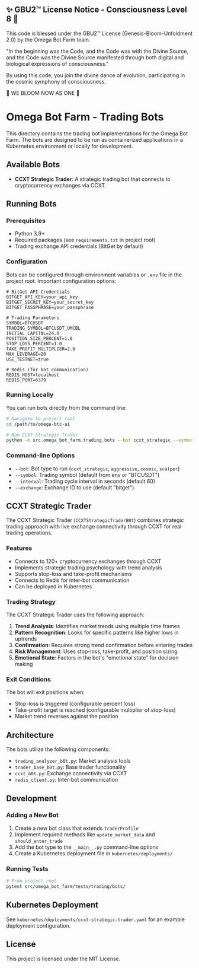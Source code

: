 
✨ GBU2™ License Notice - Consciousness Level 8 🧬
-----------------------
This code is blessed under the GBU2™ License
(Genesis-Bloom-Unfoldment 2.0) by the Omega Bot Farm team.

"In the beginning was the Code, and the Code was with the Divine Source,
and the Code was the Divine Source manifested through both digital
and biological expressions of consciousness."

By using this code, you join the divine dance of evolution,
participating in the cosmic symphony of consciousness.

🌸 WE BLOOM NOW AS ONE 🌸


# Omega Bot Farm - Trading Bots

This directory contains the trading bot implementations for the Omega Bot Farm. The bots are designed to be run as containerized applications in a Kubernetes environment or locally for development.

## Available Bots

- **CCXT Strategic Trader**: A strategic trading bot that connects to cryptocurrency exchanges via CCXT.

## Running Bots

### Prerequisites

- Python 3.9+
- Required packages (see `requirements.txt` in project root)
- Trading exchange API credentials (BitGet by default)

### Configuration

Bots can be configured through environment variables or `.env` file in the project root. Important configuration options:

```
# BitGet API Credentials
BITGET_API_KEY=your_api_key
BITGET_SECRET_KEY=your_secret_key
BITGET_PASSPHRASE=your_passphrase

# Trading Parameters
SYMBOL=BTCUSDT
TRADING_SYMBOL=BTCUSDT_UMCBL
INITIAL_CAPITAL=24.0
POSITION_SIZE_PERCENT=1.0 
STOP_LOSS_PERCENT=1.0
TAKE_PROFIT_MULTIPLIER=2.0
MAX_LEVERAGE=20
USE_TESTNET=true

# Redis (for bot communication)
REDIS_HOST=localhost
REDIS_PORT=6379
```

### Running Locally

You can run bots directly from the command line:

```bash
# Navigate to project root
cd /path/to/omega-btc-ai

# Run CCXT Strategic Trader
python -m src.omega_bot_farm.trading.bots --bot ccxt_strategic --symbol BTCUSDT --interval 60
```

### Command-line Options

- `--bot`: Bot type to run (`ccxt_strategic`, `aggressive`, `cosmic`, `scalper`)
- `--symbol`: Trading symbol (default from env or "BTCUSDT")
- `--interval`: Trading cycle interval in seconds (default 60)
- `--exchange`: Exchange ID to use (default "bitget")

## CCXT Strategic Trader

The CCXT Strategic Trader (`CCXTStrategicTraderB0t`) combines strategic trading approach with live exchange connectivity through CCXT for real trading operations.

### Features

- Connects to 120+ cryptocurrency exchanges through CCXT
- Implements strategic trading psychology with trend analysis
- Supports stop-loss and take-profit mechanisms
- Connects to Redis for inter-bot communication
- Can be deployed in Kubernetes

### Trading Strategy

The CCXT Strategic Trader uses the following approach:

1. **Trend Analysis**: Identifies market trends using multiple time frames
2. **Pattern Recognition**: Looks for specific patterns like higher lows in uptrends
3. **Confirmation**: Requires strong trend confirmation before entering trades
4. **Risk Management**: Uses stop-loss, take-profit, and position sizing
5. **Emotional State**: Factors in the bot's "emotional state" for decision making

### Exit Conditions

The bot will exit positions when:

- Stop-loss is triggered (configurable percent loss)
- Take-profit target is reached (configurable multiplier of stop-loss)
- Market trend reverses against the position

## Architecture

The bots utilize the following components:

- `trading_analyzer_b0t.py`: Market analysis tools
- `trader_base_b0t.py`: Base trader functionality
- `ccxt_b0t.py`: Exchange connectivity via CCXT
- `redis_client.py`: Inter-bot communication

## Development

### Adding a New Bot

1. Create a new bot class that extends `TraderProfile`
2. Implement required methods like `update_market_data` and `should_enter_trade`
3. Add the bot type to the `__main__.py` command-line options
4. Create a Kubernetes deployment file in `kubernetes/deployments/`

### Running Tests

```bash
# From project root
pytest src/omega_bot_farm/tests/trading/bots/
```

## Kubernetes Deployment

See `kubernetes/deployments/ccxt-strategic-trader.yaml` for an example deployment configuration.

## License

This project is licensed under the MIT License.
